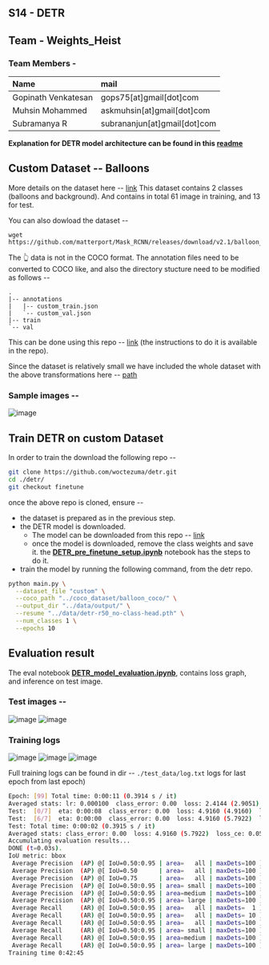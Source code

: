 ## S14 - DETR


## Team - Weights_Heist
### Team Members - 

| Name        | mail           |
|:-------------|:--------------|
|Gopinath Venkatesan|gops75[at]gmail[dot]com|
|Muhsin Mohammed|askmuhsin[at]gmail[dot]com|
|Subramanya R|subrananjun[at]gmail[dot]com| 


**Explanation for DETR model architecture can be found in this [readme](https://github.com/eva7wandb/Eva7_Weights_Heist/blob/main/S14/DETR%20Explanation.md)**

  
## Custom Dataset -- Balloons
More details on the dataset here -- [link](https://github.com/matterport/Mask_RCNN/tree/master/samples/balloon)
This dataset contains 2 classes (balloons and background). And contains in total 61 image in training, and 13 for test.

You can also dowload the dataset -- 
```
wget https://github.com/matterport/Mask_RCNN/releases/download/v2.1/balloon_dataset.zip
```

The 👆 data is not in the COCO format. The annotation files need to be converted to COCO like, and also the directory stucture need to be modified as follows -- 
```
.
|-- annotations
|   |-- custom_train.json
|   `-- custom_val.json
|-- train
`-- val
```

This can be done using this repo -- [link](https://github.com/woctezuma/VIA2COCO) (the instructions to do it is available in the repo).

Since the dataset is relatively small we have included the whole dataset with the above transformations here -- [path](https://github.com/eva7wandb/Eva7_Weights_Heist/tree/main/S14/coco_dataset/balloon_coco)

### Sample images -- 

![image](https://user-images.githubusercontent.com/8600096/149612881-a9ac8010-9bb8-4451-8897-21882cee3d60.png)



## Train DETR on custom Dataset
In order to train the download the following repo -- 
```bash
git clone https://github.com/woctezuma/detr.git
cd ./detr/
git checkout finetune 
```
once the above repo is cloned, ensure -- 
- the dataset is prepared as in the previous step.
- the DETR model is downloaded.
    - The model can be downloaded from this repo -- [link](https://github.com/facebookresearch/detr#model-zoo)
    - once the model is downloaded, remove the class weights and save it. the [**DETR_pre_finetune_setup.ipynb**](https://github.com/eva7wandb/Eva7_Weights_Heist/blob/main/S14/DETR_pre_finetune_setup.ipynb)  notebook has the steps to do it.
- train the model by running the following command, from the detr repo.
```bash
python main.py \
  --dataset_file "custom" \
  --coco_path "../coco_dataset/balloon_coco/" \
  --output_dir "../data/output/" \
  --resume "../data/detr-r50_no-class-head.pth" \
  --num_classes 1 \
  --epochs 10
  ```

## Evaluation result
The eval notebook [**DETR_model_evaluation.ipynb**](https://github.com/eva7wandb/Eva7_Weights_Heist/blob/main/S14/DETR_model_evaluation.ipynb), contains loss graph, and inference on test image.




### Test images -- 
![image](https://user-images.githubusercontent.com/8600096/149630782-672914da-2bd6-4d94-b875-e6fef9943072.png)
![image](https://user-images.githubusercontent.com/8600096/149630788-466bc100-1c53-4c47-8ffb-d62ac6f4202a.png)


### Training logs 
![image](https://user-images.githubusercontent.com/8600096/149630741-8bb2f13e-e0ef-483b-af04-e42087433727.png)
![image](https://user-images.githubusercontent.com/8600096/149630756-0e18130b-5a90-4f50-866c-46fcf70e45fc.png)
![image](https://user-images.githubusercontent.com/8600096/149630760-516743b3-9747-4c26-8d2d-1519bd616c61.png)


Full training logs can be found in dir -- `./test_data/log.txt`
logs for last epoch from last epoch)
```bash
Epoch: [99] Total time: 0:00:11 (0.3914 s / it)
Averaged stats: lr: 0.000100  class_error: 0.00  loss: 2.4144 (2.9051)  loss_ce: 0.0039 (0.0433)  loss_bbox: 0.1126 (0.1316)  loss_giou: 0.2125 (0.2782)  loss_ce_0: 0.0943 (0.1143)  loss_bbox_0: 0.1426 (0.1576)  loss_giou_0: 0.2357 (0.3111)  loss_ce_1: 0.0291 (0.0758)  loss_bbox_1: 0.1282 (0.1396)  loss_giou_1: 0.2237 (0.2763)  loss_ce_2: 0.0112 (0.0536)  loss_bbox_2: 0.1254 (0.1372)  loss_giou_2: 0.2140 (0.2793)  loss_ce_3: 0.0056 (0.0483)  loss_bbox_3: 0.1221 (0.1327)  loss_giou_3: 0.2082 (0.2777)  loss_ce_4: 0.0041 (0.0445)  loss_bbox_4: 0.1124 (0.1283)  loss_giou_4: 0.2059 (0.2756)  loss_ce_unscaled: 0.0039 (0.0433)  class_error_unscaled: 0.0000 (2.7778)  loss_bbox_unscaled: 0.0225 (0.0263)  loss_giou_unscaled: 0.1062 (0.1391)  cardinality_error_unscaled: 0.0000 (0.9500)  loss_ce_0_unscaled: 0.0943 (0.1143)  loss_bbox_0_unscaled: 0.0285 (0.0315)  loss_giou_0_unscaled: 0.1178 (0.1556)  cardinality_error_0_unscaled: 2.5000 (4.5500)  loss_ce_1_unscaled: 0.0291 (0.0758)  loss_bbox_1_unscaled: 0.0256 (0.0279)  loss_giou_1_unscaled: 0.1119 (0.1382)  cardinality_error_1_unscaled: 1.0000 (2.4000)  loss_ce_2_unscaled: 0.0112 (0.0536)  loss_bbox_2_unscaled: 0.0251 (0.0274)  loss_giou_2_unscaled: 0.1070 (0.1397)  cardinality_error_2_unscaled: 0.0000 (1.1833)  loss_ce_3_unscaled: 0.0056 (0.0483)  loss_bbox_3_unscaled: 0.0244 (0.0265)  loss_giou_3_unscaled: 0.1041 (0.1388)  cardinality_error_3_unscaled: 0.0000 (1.0000)  loss_ce_4_unscaled: 0.0041 (0.0445)  loss_bbox_4_unscaled: 0.0225 (0.0257)  loss_giou_4_unscaled: 0.1030 (0.1378)  cardinality_error_4_unscaled: 0.0000 (0.8833)
Test:  [0/7]  eta: 0:00:08  class_error: 0.00  loss: 4.9160 (4.9160)  loss_ce: 0.0237 (0.0237)  loss_bbox: 0.1925 (0.1925)  loss_giou: 0.4607 (0.4607)  loss_ce_0: 0.2197 (0.2197)  loss_bbox_0: 0.2768 (0.2768)  loss_giou_0: 0.6076 (0.6076)  loss_ce_1: 0.0921 (0.0921)  loss_bbox_1: 0.2601 (0.2601)  loss_giou_1: 0.6029 (0.6029)  loss_ce_2: 0.0706 (0.0706)  loss_bbox_2: 0.1921 (0.1921)  loss_giou_2: 0.5071 (0.5071)  loss_ce_3: 0.0329 (0.0329)  loss_bbox_3: 0.1979 (0.1979)  loss_giou_3: 0.4959 (0.4959)  loss_ce_4: 0.0266 (0.0266)  loss_bbox_4: 0.1870 (0.1870)  loss_giou_4: 0.4700 (0.4700)  loss_ce_unscaled: 0.0237 (0.0237)  class_error_unscaled: 0.0000 (0.0000)  loss_bbox_unscaled: 0.0385 (0.0385)  loss_giou_unscaled: 0.2303 (0.2303)  cardinality_error_unscaled: 0.5000 (0.5000)  loss_ce_0_unscaled: 0.2197 (0.2197)  loss_bbox_0_unscaled: 0.0554 (0.0554)  loss_giou_0_unscaled: 0.3038 (0.3038)  cardinality_error_0_unscaled: 0.5000 (0.5000)  loss_ce_1_unscaled: 0.0921 (0.0921)  loss_bbox_1_unscaled: 0.0520 (0.0520)  loss_giou_1_unscaled: 0.3015 (0.3015)  cardinality_error_1_unscaled: 1.0000 (1.0000)  loss_ce_2_unscaled: 0.0706 (0.0706)  loss_bbox_2_unscaled: 0.0384 (0.0384)  loss_giou_2_unscaled: 0.2535 (0.2535)  cardinality_error_2_unscaled: 1.0000 (1.0000)  loss_ce_3_unscaled: 0.0329 (0.0329)  loss_bbox_3_unscaled: 0.0396 (0.0396)  loss_giou_3_unscaled: 0.2479 (0.2479)  cardinality_error_3_unscaled: 0.5000 (0.5000)  loss_ce_4_unscaled: 0.0266 (0.0266)  loss_bbox_4_unscaled: 0.0374 (0.0374)  loss_giou_4_unscaled: 0.2350 (0.2350)  cardinality_error_4_unscaled: 0.5000 (0.5000)  time: 1.2069  data: 0.9947  max mem: 5063
Test:  [6/7]  eta: 0:00:00  class_error: 0.00  loss: 4.9160 (5.7922)  loss_ce: 0.0558 (0.1551)  loss_bbox: 0.1611 (0.2166)  loss_giou: 0.4607 (0.5139)  loss_ce_0: 0.2174 (0.3093)  loss_bbox_0: 0.2597 (0.2527)  loss_giou_0: 0.6076 (0.6227)  loss_ce_1: 0.0958 (0.2193)  loss_bbox_1: 0.2038 (0.2607)  loss_giou_1: 0.5757 (0.5539)  loss_ce_2: 0.0863 (0.1872)  loss_bbox_2: 0.1455 (0.2279)  loss_giou_2: 0.5071 (0.4987)  loss_ce_3: 0.0770 (0.1566)  loss_bbox_3: 0.1549 (0.2245)  loss_giou_3: 0.4959 (0.5044)  loss_ce_4: 0.0667 (0.1564)  loss_bbox_4: 0.1538 (0.2161)  loss_giou_4: 0.4700 (0.5162)  loss_ce_unscaled: 0.0558 (0.1551)  class_error_unscaled: 9.0909 (14.2919)  loss_bbox_unscaled: 0.0322 (0.0433)  loss_giou_unscaled: 0.2303 (0.2569)  cardinality_error_unscaled: 0.5000 (0.7143)  loss_ce_0_unscaled: 0.2174 (0.3093)  loss_bbox_0_unscaled: 0.0519 (0.0505)  loss_giou_0_unscaled: 0.3038 (0.3113)  cardinality_error_0_unscaled: 2.0000 (2.0000)  loss_ce_1_unscaled: 0.0958 (0.2193)  loss_bbox_1_unscaled: 0.0408 (0.0521)  loss_giou_1_unscaled: 0.2879 (0.2770)  cardinality_error_1_unscaled: 1.0000 (1.0714)  loss_ce_2_unscaled: 0.0863 (0.1872)  loss_bbox_2_unscaled: 0.0291 (0.0456)  loss_giou_2_unscaled: 0.2535 (0.2494)  cardinality_error_2_unscaled: 1.0000 (0.9286)  loss_ce_3_unscaled: 0.0770 (0.1566)  loss_bbox_3_unscaled: 0.0310 (0.0449)  loss_giou_3_unscaled: 0.2479 (0.2522)  cardinality_error_3_unscaled: 0.5000 (0.7143)  loss_ce_4_unscaled: 0.0667 (0.1564)  loss_bbox_4_unscaled: 0.0308 (0.0432)  loss_giou_4_unscaled: 0.2350 (0.2581)  cardinality_error_4_unscaled: 0.5000 (0.7143)  time: 0.3790  data: 0.1622  max mem: 5063
Test: Total time: 0:00:02 (0.3915 s / it)
Averaged stats: class_error: 0.00  loss: 4.9160 (5.7922)  loss_ce: 0.0558 (0.1551)  loss_bbox: 0.1611 (0.2166)  loss_giou: 0.4607 (0.5139)  loss_ce_0: 0.2174 (0.3093)  loss_bbox_0: 0.2597 (0.2527)  loss_giou_0: 0.6076 (0.6227)  loss_ce_1: 0.0958 (0.2193)  loss_bbox_1: 0.2038 (0.2607)  loss_giou_1: 0.5757 (0.5539)  loss_ce_2: 0.0863 (0.1872)  loss_bbox_2: 0.1455 (0.2279)  loss_giou_2: 0.5071 (0.4987)  loss_ce_3: 0.0770 (0.1566)  loss_bbox_3: 0.1549 (0.2245)  loss_giou_3: 0.4959 (0.5044)  loss_ce_4: 0.0667 (0.1564)  loss_bbox_4: 0.1538 (0.2161)  loss_giou_4: 0.4700 (0.5162)  loss_ce_unscaled: 0.0558 (0.1551)  class_error_unscaled: 9.0909 (14.2919)  loss_bbox_unscaled: 0.0322 (0.0433)  loss_giou_unscaled: 0.2303 (0.2569)  cardinality_error_unscaled: 0.5000 (0.7143)  loss_ce_0_unscaled: 0.2174 (0.3093)  loss_bbox_0_unscaled: 0.0519 (0.0505)  loss_giou_0_unscaled: 0.3038 (0.3113)  cardinality_error_0_unscaled: 2.0000 (2.0000)  loss_ce_1_unscaled: 0.0958 (0.2193)  loss_bbox_1_unscaled: 0.0408 (0.0521)  loss_giou_1_unscaled: 0.2879 (0.2770)  cardinality_error_1_unscaled: 1.0000 (1.0714)  loss_ce_2_unscaled: 0.0863 (0.1872)  loss_bbox_2_unscaled: 0.0291 (0.0456)  loss_giou_2_unscaled: 0.2535 (0.2494)  cardinality_error_2_unscaled: 1.0000 (0.9286)  loss_ce_3_unscaled: 0.0770 (0.1566)  loss_bbox_3_unscaled: 0.0310 (0.0449)  loss_giou_3_unscaled: 0.2479 (0.2522)  cardinality_error_3_unscaled: 0.5000 (0.7143)  loss_ce_4_unscaled: 0.0667 (0.1564)  loss_bbox_4_unscaled: 0.0308 (0.0432)  loss_giou_4_unscaled: 0.2350 (0.2581)  cardinality_error_4_unscaled: 0.5000 (0.7143)
Accumulating evaluation results...
DONE (t=0.03s).
IoU metric: bbox
 Average Precision  (AP) @[ IoU=0.50:0.95 | area=   all | maxDets=100 ] = 0.473
 Average Precision  (AP) @[ IoU=0.50      | area=   all | maxDets=100 ] = 0.790
 Average Precision  (AP) @[ IoU=0.75      | area=   all | maxDets=100 ] = 0.486
 Average Precision  (AP) @[ IoU=0.50:0.95 | area= small | maxDets=100 ] = 0.394
 Average Precision  (AP) @[ IoU=0.50:0.95 | area=medium | maxDets=100 ] = 0.689
 Average Precision  (AP) @[ IoU=0.50:0.95 | area= large | maxDets=100 ] = -1.000
 Average Recall     (AR) @[ IoU=0.50:0.95 | area=   all | maxDets=  1 ] = 0.160
 Average Recall     (AR) @[ IoU=0.50:0.95 | area=   all | maxDets= 10 ] = 0.512
 Average Recall     (AR) @[ IoU=0.50:0.95 | area=   all | maxDets=100 ] = 0.554
 Average Recall     (AR) @[ IoU=0.50:0.95 | area= small | maxDets=100 ] = 0.404
 Average Recall     (AR) @[ IoU=0.50:0.95 | area=medium | maxDets=100 ] = 0.730
 Average Recall     (AR) @[ IoU=0.50:0.95 | area= large | maxDets=100 ] = -1.000
Training time 0:42:45
```

